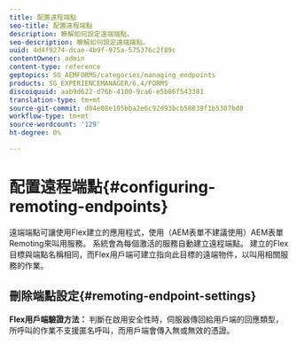 ```yaml
---
title: 配置遠程端點
seo-title: 配置遠程端點
description: 瞭解如何設定遠端端點。
seo-description: 瞭解如何設定遠端端點。
uuid: 4d4f9274-dcae-4b9f-975a-575376c2f89c
contentOwner: admin
content-type: reference
geptopics: SG_AEMFORMS/categories/managing_endpoints
products: SG_EXPERIENCEMANAGER/6.4/FORMS
discoiquuid: aab9d622-d76b-4100-9ca6-e5b86f543381
translation-type: tm+mt
source-git-commit: d04e08e105bba2e6c92d93bcb58839f1b5307bd8
workflow-type: tm+mt
source-wordcount: '129'
ht-degree: 0%

---
```



# 配置遠程端點{#configuring-remoting-endpoints}

遠端端點可讓使用Flex建立的應用程式，使用（AEM表單不建議使用）AEM表單Remoting來叫用服務。 系統會為每個激活的服務自動建立遠程端點。 建立的Flex目標與端點名稱相同，而Flex用戶端可建立指向此目標的遠端物件，以叫用相關服務的作業。

## 刪除端點設定{#remoting-endpoint-settings}

**Flex用戶端驗證方法：** 判斷在啟用安全性時，伺服器傳回給用戶端的回應類型，所呼叫的作業不支援匿名呼叫，而用戶端會傳入無或無效的憑證。
